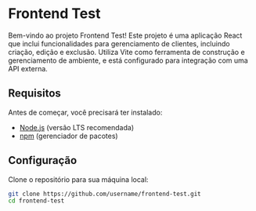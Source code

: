 # Frontend Test

Bem-vindo ao projeto Frontend Test! Este projeto é uma aplicação React que inclui funcionalidades para gerenciamento de clientes, incluindo criação, edição e exclusão. 
Utiliza Vite como ferramenta de construção e gerenciamento de ambiente, e está configurado para integração com uma API externa.



## Requisitos

Antes de começar, você precisará ter instalado:

- [Node.js](https://nodejs.org/) (versão LTS recomendada)
- [npm](https://www.npmjs.com/) (gerenciador de pacotes)

## Configuração

Clone o repositório para sua máquina local:

```bash
git clone https://github.com/username/frontend-test.git
cd frontend-test

 
